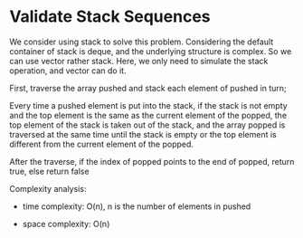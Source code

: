 # Validate Stack Sequences

We consider using stack to solve this problem.
Considering the default container of stack is deque, and the underlying structure is complex. So we can use vector rather stack. Here, we only need to simulate the stack operation, and vector can do it.

First, traverse the array pushed and stack each element of pushed in turn;

Every time a pushed element is put into the stack, if the stack is not empty and the top element is the same as the current element of the popped, the top element of the stack is taken out of the stack, and the array popped is traversed at the same time until the stack is empty or the top element is different from the current element of the popped.

After the traverse, if the index of popped points to the end of popped, return true, else return false

Complexity analysis:
- time complexity: O(n), n is  the number of elements in pushed

- space complexity: O(n)
